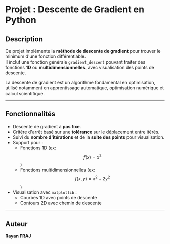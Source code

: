 # Projet : Descente de Gradient en Python

## Description

Ce projet implémente la **méthode de descente de gradient** pour trouver le minimum d'une fonction différentiable.  
Il inclut une fonction générale `gradient_descent` pouvant traiter des fonctions **1D** ou **multidimensionnelles**, avec visualisation des points de descente.

La descente de gradient est un algorithme fondamental en optimisation, utilisé notamment en apprentissage automatique, optimisation numérique et calcul scientifique.

---

## Fonctionnalités

- Descente de gradient à **pas fixe**.
- Critère d'arrêt basé sur une **tolérance** sur le déplacement entre itérés.
- Suivi du **nombre d'itérations** et de la **suite des points** pour visualisation.
- Support pour :
  - Fonctions 1D (ex: $$f(x) = x^2$$)
  - Fonctions multidimensionnelles (ex: $$f(x,y) = x^2 + 2y^2$$)
- Visualisation avec `matplotlib` :
  - Courbes 1D avec points de descente
  - Contours 2D avec chemin de descente

---

## Auteur

**Rayan FRAJ**
